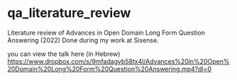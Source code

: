# qa_literature_review
Literature review of Advances in Open Domain Long Form Question Answering (2022)
Done during my work at Sisense. 

you can view the talk here (in Hebrew) https://www.dropbox.com/s/9mfadagvb58tx4l/Advances%20in%20Open%20Domain%20Long%20Form%20Question%20Answering.mp4?dl=0
